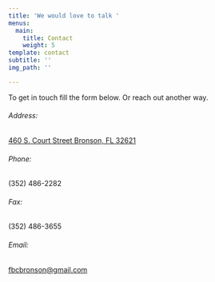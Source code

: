 ```yaml
---
title: 'We would love to talk '
menus:
  main:
    title: Contact
    weight: 5
template: contact
subtitle: ''
img_path: ''

---
```

To get in touch fill the form below. Or reach out another way.

###### Address:  
[460 S. Court Street Bronson, FL 32621](https://maps.google.com/maps?q=460+S.+Court+St+32621&ie=UTF-8&hq=&hnear=0x88e8edcd1e57570b:0xde89a46d8c5ce348,460+S+Court+St,+Bronson,+FL+32621&gl=us&ei=6zcPUN3RDJCO8wSj1ICoDA&ved=0CAkQ8gEwAA)

###### Phone:  
(352) 486-2282

###### Fax:  
(352) 486-3655

###### Email:  
[fbcbronson@gmail.com](mailto:fbcbronson@gmail.com)